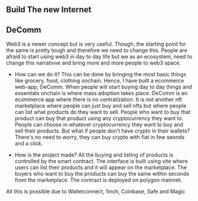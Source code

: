 ## Build The new Internet

## DeComm

Web3 is a newer concept but is very useful. Though, the starting point for the same is pretty tough and therefore we need to change this. People are afraid to start using web3 in day to day life but we as an ecosystem, need to change this narrativve and bring more and more people to web3 space. 

- How can we do it? 
This can be done by bringing the most basic things like grocery, food, clothing onchain. Hence, I have built a ecommerce web-app, DeComm. When people will start buying day to day things and essentials onchain is where mass adoption takes place. DeComm is an ecommerce app where there is no centralization. It is not another nft marketplace where people can just buy and sell nfts but where people can list what products do they want to sell. People who want to buy that product can buy that product using any cryptocurrency they want to. People can choose in whatever cryptocurrency they want to buy and sell their products. But what if people don't have crypto in their wallets? There's no need to worry, they can buy crypto with fiat in few seonds and a click. 

- How is the project made?
All the buying and listing of products is controlled by the smart contract. The interface is built using vite where users can list their products and it will appear on the marketplace. The buyers who want to buy the products can buy the same within seconds from the marketplace. The contract is deployed on polygon mainnet. 

All this is possible due to Walletconnect, 1inch, Coinbase, Safe and Magic
